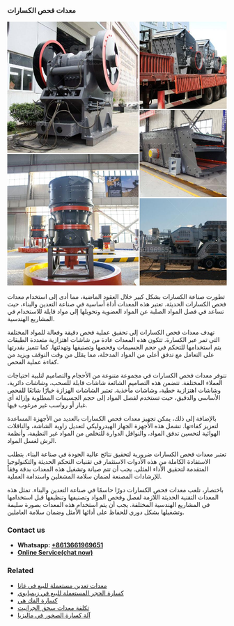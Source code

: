 <h3>معدات فحص الكسارات</h3><img src='1701854259.jpg' alt=''><p>تطورت صناعة الكسارات بشكل كبير خلال العقود الماضية، مما أدى إلى استخدام معدات فحص الكسارات الحديثة. تعتبر هذه المعدات أداة أساسية في صناعة التعدين والبناء، حيث تساعد في فصل المواد الصلبة عن المواد العضوية وتحويلها إلى مواد قابلة للاستخدام في المشاريع الهندسية.</p><p>تهدف معدات فحص الكسارات إلى تحقيق عملية فحص دقيقة وفعالة للمواد المختلفة التي تمر عبر الكسارة. تتكون هذه المعدات عادة من شاشات اهتزازية متعددة الطبقات يتم استخدامها للتحكم في حجم الجسيمات وفحصها وتصنيفها وتهدئتها. كما تتميز بقدرتها على التعامل مع تدفق أعلى من المواد المدخلة، مما يقلل من وقت التوقف ويزيد من كفاءة عملية الفحص.</p><p>تتوفر معدات فحص الكسارات في مجموعة متنوعة من الأحجام والتصاميم لتلبية احتياجات العملاء المختلفة. تتضمن هذه التصاميم الشائعة شاشات قابلة للسحب، وشاشات دائرية، وشاشات اهتزازية خطية، وشاشات مأخذية. تعتبر الشاشات الهزازة خيارًا شائعًا للفحص الأساسي والدقيق، حيث تستخدم لفصل المواد إلى حجم الجسيمات المطلوبة وإزالة أي غبار أو رواسب غير مرغوب فيها.</p><p>بالإضافة إلى ذلك، يمكن تجهيز معدات فحص الكسارات بالعديد من الأجهزة المساعدة لتعزيز كفاءتها. تشمل هذه الأجهزة الجهاز الهيدروليكي لتعديل زاوية الشاشة، والناقلات الهوائية لتحسين تدفق المواد، والنواقل الدوارة للتخلص من المواد غير النظيفة، وأنظمة الرش لغسل المواد.</p><p>تعتبر معدات فحص الكسارات ضرورية لتحقيق نتائج عالية الجودة في صناعة البناء. يتطلب الاستفادة الكاملة من هذه الأدوات الاستثمار في تقنيات التحكم الحديثة والتكنولوجيا المتقدمة لتحقيق الأداء المثلى. يجب أن تتم صيانة وتشغيل هذه المعدات بدقة وفقاً للإرشادات المصنعة لضمان سلامة المشغلين واستدامة العملية.</p><p>باختصار، تلعب معدات فحص الكسارات دورًا حاسمًا في صناعة التعدين والبناء. تمثل هذه المعدات التقنية الحديثة اللازمة لفصل وفحص المواد وتصنيفها وتنظيفها قبل استخدامها في المشاريع الهندسية المختلفة. يجب أن يتم استخدام هذه المعدات بصورة سليمة وتشغيلها بشكل دوري للحفاظ على أدائها الأمثل وضمان سلامة العاملين.</p><h3>Contact us</h3><ul><li><strong>Whatsapp:&nbsp;<a href="https://wa.me/8613661969651">+8613661969651</a></strong></li><li><a href="https://swt.shibang-china.com/?git&amp;zhl&amp;معدات فحص الكسارات"><strong>Online Service(chat now)</strong></a></li></ul><h3>Related</h3><ul><li><a href='معدات تعدين مستعملة للبيع في غانا.md'>معدات تعدين مستعملة للبيع في غانا</a></li><li><a href='كسارة الحجر المستعملة للبيع في زيمبابوي.md'>كسارة الحجر المستعملة للبيع في زيمبابوي</a></li><li><a href='كسارة الفك هي.md'>كسارة الفك هي</a></li><li><a href='تكلفة معدات سحق الجرانيت.md'>تكلفة معدات سحق الجرانيت</a></li><li><a href='آلة كسارة الصخور في ماليزيا.md'>آلة كسارة الصخور في ماليزيا</a></li></ul>
